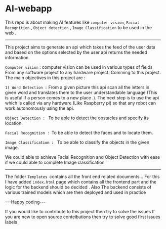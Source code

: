 # AI-webapp
This repo is about making AI features like
`computer vision`,
`Facial Recognition` ,
`Object detection` ,
`Image Classification` 
to be used in the web .

---

This project aims to generate an api which takes the feed of the user data and based on the options selected by the user api returns the needed information.

`Computer vision` : computer vision can be used in various types of fields From any software project to any hardware project. Comming to this project. The main objectives in this project are :

`1) Word Detection :` From a given picture this api scan all the letters in given word and translates them to the user understandable language (This is useful if a person comes to a new place .). The next step is to use the api which is called via any hardware (Like Raspberry pi) so that any robot can work autonomously using the api.

`Object Detection : ` To be able to detect the obstacles and specify its location.

`Facial Recognition : `To be able to detect the faces and to locate them.

`Image Classification : ` To be able to classify the objects in the given image.

We could able to achieve Facial Recognition and Object Detection with ease if we could able to complete Image classification

--- 


The folder `Templates `contains all the front end related documents...
For this I have added `index.html` page which contains all the frontend part 
and the logic for the backend should be decided .
Also The backend consists of various trained models which are then deployed and used  in practice 

---Happy coding---

If you would like to contribute to this project then try to solve the issues
If you are new to open source conteibutions then try to solve good first issues labels
